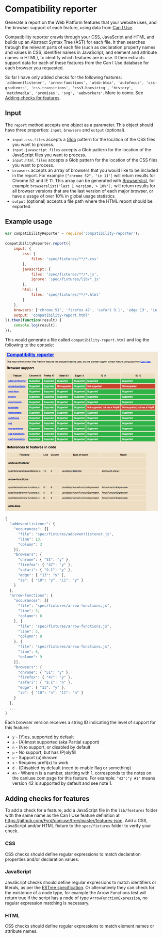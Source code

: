 # Compatibility reporter

Generate a report on the Web Platform features that your website uses, and the browser support of each feature, using data from [Can I Use](http://caniuse.com/).

Compatibility reporter crawls through your CSS, JavaScript and HTML and builds up an Abstract Syntax Tree (AST) for each file. It then searches through the relevant parts of each file (such as declaration property names and values in CSS, identifier names in JavaScript, and element and attribute names in HTML), to identify which features are in use. It then extracts support data for each of these features from the Can I Use database for each browser you requested.

So far I have only added checks for the following features: `'addeventlistener', 'arrow-functions', 'atob-btoa', 'autofocus', 'css-gradients', 'css-transitions', 'css3-boxsizing', 'history', 'matchmedia', 'promises', 'svg', 'webworkers'`. More to come. See [Adding checks for features](#adding-checks).

## Input

The `report` method accepts one object as a parameter. This object should have three properties: `input`, `browsers` and `output` (optional).

- `input.css.files` accepts a [Glob](https://github.com/isaacs/node-glob) pattern for the location of the CSS files you want to process.
- `input.javascript.files` accepts a Glob pattern for the location of the JavaScript files you want to process.
- `input.html.files` accepts a Glob pattern for the location of the CSS files you want to process.
- `browsers` accepts an array of browsers that you would like to be included in the report. For example `["chrome 52", "ie 11"]` will return results for Chrome 52 and IE 11. This array can be generated with [Browserslist](https://github.com/ai/browserslist), for example `browserslist('last 1 version, > 10%');` will return results for all browser versions that are the last version of each major browser, or have a usage of over 10% in global usage statistics.
- `output` (optional) accepts a file path where the HTML report should be exported.

## Example usage

```js
var compatibilityReporter = require('compatibility-reporter');

compatibilityReporter.report({
	input: {
		css: {
			files: 'spec/fixtures/**/*.css'
		},
		javascript: {
			files: 'spec/fixtures/**/*.js',
			ignore: 'spec/fixtures/lib/*.js'
		},
		html: {
			files: 'spec/fixtures/**/*.html'
		}
	},
	browsers: ['chrome 51', 'firefox 47', 'safari 9.1', 'edge 13', 'ie 11', 'ie 10'],
	output: 'compatibility-report.html'
}).then(function(result) {
	console.log(result);
});
```

This would generate a file called `compatibility-report.html` and log the following to the console:

![Screenshot of compatibility-report.html](/templates/screenshot-output-example.png?raw=true)

```js
{
  "addeventlistener": {
    "occurances": [{
      "file": "spec/fixtures/addeventlistener.js",
      "line": 13,
      "column": 3
    }],
    "browsers": {
      "chrome": { "51": "y" },
      "firefox": { "47": "y" },
      "safari": { "9.1": "y" },
      "edge": { "13": "y" },
      "ie": { "10": "y", "11": "y" }
    }
  },
  "arrow-functions": {
    "occurances": [{
      "file": "spec/fixtures/arrow-functions.js",
      "line": 3,
      "column": 8
    }, {
      "file": "spec/fixtures/arrow-functions.js",
      "line": 5,
      "column": 8
    }, {
      "file": "spec/fixtures/arrow-functions.js",
      "line": 6,
      "column": 9
    }],
    "browsers": {
      "chrome": { "51": "y" },
      "firefox": { "47": "y" },
      "safari": { "9.1": "n" },
      "edge": { "13": "y" },
      "ie": { "10": "n", "11": "n" }
    }
  },
  ...
}
```

Each browser version receives a string ID indicating the level of support for this feature:

- `y` - (Y)es, supported by default
- `a` - (A)lmost supported (aka Partial support)
- `n` - (N)o support, or disabled by default
- `p` - No support, but has (P)olyfill
- `u` - Support (u)nknown
- `x` - Requires prefi(x) to work
- `d` - (D)isabled by default (need to enable flag or something)
- `#n` - Where n is a number, starting with 1, corresponds to the notes on the caniuse.com page for this feature. For example: `"42":"y #1"` means version 42 is supported by default and see note 1.

## <a name="adding-checks"></a>Adding checks for features

To add a check for a feature, add a JavaScript file in the `lib/features` folder with the same name as the Can I Use feature definition at https://github.com/Fyrd/caniuse/tree/master/features-json. Add a CSS, JavaScript and/or HTML fixture to the `spec/fixtures` folder to verify your check.

### CSS

CSS checks should define regular expressions to match declaration properties and/or declaration values.

### JavaScript

JavaScript checks should define regular expressions to match identifiers or literals, as per the [ESTree specification](https://github.com/estree/estree). Or alternatively they can check for the existence of a node type, for example the Arrow Functions test will return true if the script has a node of type `ArrowFunctionExpression`, no regular expression matching is necessary.

### HTML

CSS checks should define regular expressions to match element names or attribute names.
